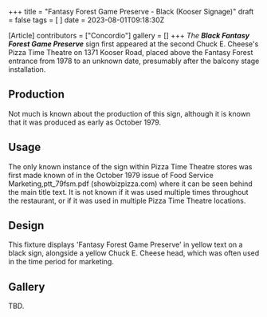 +++
title = "Fantasy Forest Game Preserve - Black (Kooser Signage)"
draft = false
tags = [ ]
date = 2023-08-01T09:18:30Z

[Article]
contributors = ["Concordio"]
gallery = []
+++
_The **Black Fantasy Forest Game Preserve**_ sign first appeared at the second Chuck E. Cheese's Pizza Time Theatre on 1371 Kooser Road, placed above the Fantasy Forest entrance from 1978 to an unknown date, presumably after the balcony stage installation.

## Production ##
Not much is known about the production of this sign, although it is known that it was produced as early as October 1979.

## Usage ##

The only known instance of the sign within Pizza Time Theatre stores was first made known of in the October 1979 issue of Food Service Marketing,<ref>ptt_79fsm.pdf (showbizpizza.com)</ref> where it can be seen behind the main title text. It is not known if it was used multiple times throughout the restaurant, or if it was used in multiple Pizza Time Theatre locations. 

## Design ##
This fixture displays 'Fantasy Forest Game Preserve' in yellow text on a black sign, alongside a yellow Chuck E. Cheese head, which was often used in the time period for marketing. 

## Gallery ##
TBD.